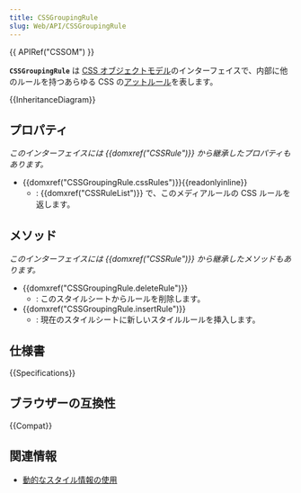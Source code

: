 ```yaml
---
title: CSSGroupingRule
slug: Web/API/CSSGroupingRule
---
```


{{ APIRef("CSSOM") }}

**`CSSGroupingRule`** は [CSS オブジェクトモデル](/ja/docs/Web/API/CSS_Object_Model)のインターフェイスで、内部に他のルールを持つあらゆる CSS の[アットルール](/ja/docs/Web/CSS/At-rule)を表します。

{{InheritanceDiagram}}

## プロパティ

_このインターフェイスには {{domxref("CSSRule")}} から継承したプロパティもあります。_

- {{domxref("CSSGroupingRule.cssRules")}}{{readonlyinline}}
  - : {{domxref("CSSRuleList")}} で、このメディアルールの CSS ルールを返します。

## メソッド

_このインターフェイスには {{domxref("CSSRule")}} から継承したメソッドもあります。_

- {{domxref("CSSGroupingRule.deleteRule")}}
  - : このスタイルシートからルールを削除します。
- {{domxref("CSSGroupingRule.insertRule")}}
  - : 現在のスタイルシートに新しいスタイルルールを挿入します。

## 仕様書

{{Specifications}}

## ブラウザーの互換性

{{Compat}}

## 関連情報

- [動的なスタイル情報の使用](/ja/docs/Web/API/CSS_Object_Model/Using_dynamic_styling_information)
